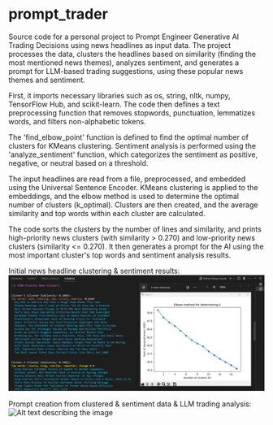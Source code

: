 # prompt_trader
Source code for a personal project to Prompt Engineer Generative AI Trading Decisions using news headlines as input data. The project processes the data, clusters the headlines based on similarity (finding the most mentioned news themes), analyzes sentiment, and generates a prompt for LLM-based trading suggestions, using these popular news themes and sentiment.

First, it imports necessary libraries such as os, string, nltk, numpy, TensorFlow Hub, and scikit-learn. The code then defines a text preprocessing function that removes stopwords, punctuation, lemmatizes words, and filters non-alphabetic tokens.

The 'find_elbow_point' function is defined to find the optimal number of clusters for KMeans clustering. Sentiment analysis is performed using the 'analyze_sentiment' function, which categorizes the sentiment as positive, negative, or neutral based on a threshold.

The input headlines are read from a file, preprocessed, and embedded using the Universal Sentence Encoder. KMeans clustering is applied to the embeddings, and the elbow method is used to determine the optimal number of clusters (k_optimal). Clusters are then created, and the average similarity and top words within each cluster are calculated.

The code sorts the clusters by the number of lines and similarity, and prints high-priority news clusters (with similarity > 0.270) and low-priority news clusters (similarity <= 0.270). It then generates a prompt for the AI using the most important cluster's top words and sentiment analysis results.

Initial news headline clustering & sentiment results:
![Alt text describing the image](https://github.com/AI-Voodoo/prompt_trader/blob/main/clusters.png?raw=true)

Prompt creation from clustered & sentiment data & LLM trading analysis:
![Alt text describing the image]()
